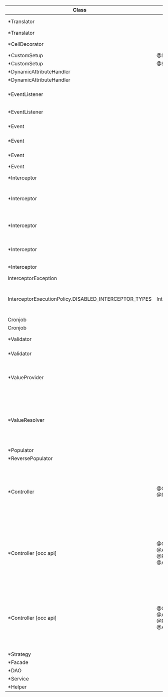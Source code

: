| Class                                                 | Class Annotations                                                                                         | Extends                                             | Implements                                                  | Method Annotations                                                                                                                                                                                                                                                                                                                                             | Override methods                                                                                                                                                                                                                                                                                                                                                                                                                        | Purpose                                                                                                                                                  |
| ----------------------------------------------------- | --------------------------------------------------------------------------------------------------------- | --------------------------------------------------- | ----------------------------------------------------------- | -------------------------------------------------------------------------------------------------------------------------------------------------------------------------------------------------------------------------------------------------------------------------------------------------------------------------------------------------------------- | --------------------------------------------------------------------------------------------------------------------------------------------------------------------------------------------------------------------------------------------------------------------------------------------------------------------------------------------------------------------------------------------------------------------------------------- | -------------------------------------------------------------------------------------------------------------------------------------------------------- |
| \*Translator                                          |                                                                                                           | AbstractValueTranslator                             |                                                             | @Override                                                                                                                                                                                                                                                                                                                                                      | importValue(final String valueExpr, final Item toItem)                                                                                                                                                                                                                                                                                                                                                                                  | Import through tmpex based on values                                                                                                                     |
| \*Translator                                          |                                                                                                           | AbstractValueTranslator                             |                                                             | @Override                                                                                                                                                                                                                                                                                                                                                      | exportValue(final Object value)                                                                                                                                                                                                                                                                                                                                                                                                         | Export values                                                                                                                                            |
| \*CellDecorator                                       |                                                                                                           |                                                     | CSVCellDecorator                                            | @Override                                                                                                                                                                                                                                                                                                                                                      | decorate(final int position, final Map<Integer, String> srcLine)                                                                                                                                                                                                                                                                                                                                                                        | Update cell value before sending it to translator                                                                                                        |
| \*CustomSetup                                         | @SystemSetup(extension = "\*")                                                                            |                                                     |                                                             | @SystemSetup(type = SystemSetup.Type.ESSENTIAL)                                                                                                                                                                                                                                                                                                                | putInMyEssentialData()                                                                                                                                                                                                                                                                                                                                                                                                                  | Import essential data impex files                                                                                                                        |
| \*CustomSetup                                         | @SystemSetup (extension = "\*")                                                                           |                                                     |                                                             | @SystemSetup(type = SystemSetup.Type.PROJECT)                                                                                                                                                                                                                                                                                                                  | addMyProjectData()                                                                                                                                                                                                                                                                                                                                                                                                                      | Import project data impex files                                                                                                                          |
| \*DynamicAttributeHandler                             |                                                                                                           |                                                     | DynamicAttributeHandler< A, B>                              |                                                                                                                                                                                                                                                                                                                                                                | get(final B item)                                                                                                                                                                                                                                                                                                                                                                                                                       | get dynamic value                                                                                                                                        |
| \*DynamicAttributeHandler                             |                                                                                                           |                                                     | DynamicAttributeHandler< A, B>                              |                                                                                                                                                                                                                                                                                                                                                                | set(final B item, final A value)                                                                                                                                                                                                                                                                                                                                                                                                        | set dynamic value                                                                                                                                        |
| \*EventListener                                       |                                                                                                           | AbstractEventListener<AfterItemCreationEvent>       |                                                             | @Override                                                                                                                                                                                                                                                                                                                                                      | onEvent(final AfterItemCreationEvent event)                                                                                                                                                                                                                                                                                                                                                                                             | notified of events and perform business logic depending on the kind of event.                                                                            |
| \*EventListener                                       |                                                                                                           | AbstractEventListener<AfterItemCreationEvent>       |                                                             | @Override                                                                                                                                                                                                                                                                                                                                                      | canPublish(final PublishEventContext publishEventContext)                                                                                                                                                                                                                                                                                                                                                                               | public clusture aware events                                                                                                                             |
| \*Event                                               |                                                                                                           | AbstractEvent                                       | ClusterAwareEvent/ TransactionAwareEvent                    |                                                                                                                                                                                                                                                                                                                                                                | constructor event()                                                                                                                                                                                                                                                                                                                                                                                                                     | Call eventService.publishEvent(event);                                                                                                                   |
| \*Event                                               |                                                                                                           | AbstractEvent                                       | ClusterAwareEvent                                           | @Override                                                                                                                                                                                                                                                                                                                                                      | canPublish(final PublishEventContext publishEventContext)                                                                                                                                                                                                                                                                                                                                                                               | publish clusture aware events                                                                                                                            |
| \*Event                                               |                                                                                                           | AbstractEvent                                       | ClusterAwareEvent                                           | @Override                                                                                                                                                                                                                                                                                                                                                      | publish(final int sourceNodeId, final int targetNodeId)                                                                                                                                                                                                                                                                                                                                                                                 | publish clusture aware events                                                                                                                            |
| \*Event                                               |                                                                                                           | AbstractEvent                                       | TransactionAwareEvent                                       |                                                                                                                                                                                                                                                                                                                                                                | getId()                                                                                                                                                                                                                                                                                                                                                                                                                                 | publish transaction aware events                                                                                                                         |
| \*Interceptor                                         |                                                                                                           |                                                     | LoadInterceptor                                             | @Override                                                                                                                                                                                                                                                                                                                                                      | onLoad(Object model, InterceptorContext ctx)                                                                                                                                                                                                                                                                                                                                                                                            | whenever a model is loaded from the database                                                                                                             |
| \*Interceptor                                         |                                                                                                           |                                                     | InitDefaultsInterceptor                                     | @Override                                                                                                                                                                                                                                                                                                                                                      | onInitDefaults(Object model, InterceptorContext ctx)                                                                                                                                                                                                                                                                                                                                                                                    | when a model is filled with its default values. modelService.create or modelService.initDefaults                                                         |
| \*Interceptor                                         |                                                                                                           |                                                     | PrepareInterceptor                                          | @Override                                                                                                                                                                                                                                                                                                                                                      | onPrepare(Object model, InterceptorContext ctx)                                                                                                                                                                                                                                                                                                                                                                                         | before a model is saved to the database before it is validated by Validate interceptors, before the impex translators.                                   |
| \*Interceptor                                         |                                                                                                           |                                                     | ValidateInterceptor                                         | @Override                                                                                                                                                                                                                                                                                                                                                      | onValidate(Object model, InterceptorContext ctx)                                                                                                                                                                                                                                                                                                                                                                                        | before a model is saved to the database after is been prepared by the Prepare interceptors                                                               |
| \*Interceptor                                         |                                                                                                           |                                                     | RemoveInterceptor                                           | @Override                                                                                                                                                                                                                                                                                                                                                      | onRemove(Object model, InterceptorContext ctx)                                                                                                                                                                                                                                                                                                                                                                                          | before a model is removed from the database                                                                                                              |
| InterceptorException                                  |                                                                                                           |                                                     |                                                             |                                                                                                                                                                                                                                                                                                                                                                | <bean id="myValidateInterceptor" class="mypackage.MyValidateInterceptor" autowire="byName"/>                                                                                                                                                                                                                                                                                                                                            |                                                                                                                                                          |
| InterceptorExecutionPolicy.DISABLED_INTERCEPTOR_TYPES | InterceptorExecutionPolicy.InterceptorType.VALIDATE                                                       | disable.interceptor.types=validate                  | disable.interceptor.beans='validateCurrencyDataInterceptor' | disable.UniqueAttributesValidator.for.types='Currency'                                                                                                                                                                                                                                                                                                         | <bean id="MyValidateInterceptorMapping" class="de.hybris.platform.servicelayer.interceptor.impl.InterceptorMapping"><br> <property name="interceptor" ref="myValidateInterceptor"/> <property name="typeCode" value="MyType"/><br> <property name="replacedInterceptors" ref="uniqueCatalogItemValidator"/><br> <!-- The order property is only effective with 4.1.1 and later --><br> <property name="order" value="5000"/><br></bean> |                                                                                                                                                          |
| Cronjob                                               |                                                                                                           | AbstractJobPerformable<CronJobModel>                |                                                             | @Override                                                                                                                                                                                                                                                                                                                                                      | perform(final CronJobModel cronJob)                                                                                                                                                                                                                                                                                                                                                                                                     | perform cronjob                                                                                                                                          |
| Cronjob                                               |                                                                                                           | AbstractJobPerformable<CronJobModel>                |                                                             | @Override                                                                                                                                                                                                                                                                                                                                                      | isAbortable()                                                                                                                                                                                                                                                                                                                                                                                                                           | make cronjob abortable                                                                                                                                   |
| \*Validator                                           |                                                                                                           |                                                     | ConstraintValidator<NotLoremIpsum, String>                  | @Override                                                                                                                                                                                                                                                                                                                                                      | initialize(final NotLoremIpsum constraintAnnotation)                                                                                                                                                                                                                                                                                                                                                                                    | initialize validator                                                                                                                                     |
| \*Validator                                           |                                                                                                           |                                                     | ConstraintValidator<NotLoremIpsum, String>                  | @Override                                                                                                                                                                                                                                                                                                                                                      | isValid(final String value, final ConstraintValidatorContext context)                                                                                                                                                                                                                                                                                                                                                                   | Validation check logic                                                                                                                                   |
| \*ValueProvider                                       |                                                                                                           | AbstractPropertyFieldValueProvider                  | FieldValueProvider, Serializable                            | @Override                                                                                                                                                                                                                                                                                                                                                      | getFieldValues(final IndexConfig indexConfig, final IndexedProperty indexedProperty, final Object obj) fieldValues.add(new FieldValue(fieldName,value);                                                                                                                                                                                                                                                                                 | Custom value solr indexing for a property. Deprecated                                                                                                    |
| \*ValueResolver                                       |                                                                                                           | AbstractValueResolver<ProductModel, Object, Object> |                                                             | @Override                                                                                                                                                                                                                                                                                                                                                      | addFieldValues(InputDocument inputDocument, IndexerBatchContext indexerBatchContext, IndexedProperty indexedProperty, ProductModel productModel, ValueResolverContext<Object, Object> valueResolverContext) document.addField(name,value);                                                                                                                                                                                              | Custom value solr indexing when same is needed for multiple properties. Properties are grouped based on resolver, and indexed resolver wise for product. |
| \*Populator                                           |                                                                                                           |                                                     |                                                             |                                                                                                                                                                                                                                                                                                                                                                |                                                                                                                                                                                                                                                                                                                                                                                                                                         |                                                                                                                                                          |
| \*ReversePopulator                                    |                                                                                                           |                                                     |                                                             |                                                                                                                                                                                                                                                                                                                                                                |                                                                                                                                                                                                                                                                                                                                                                                                                                         |                                                                                                                                                          |
| \*Controller                                          | @Controller<br>@RequestMapping(value=””)                                                                  |                                                     |                                                             | @RequestMapping(value=””,method=RequestMethod.GET)                                                                                                                                                                                                                                                                                                             | Public String methodname(@PathVariable(”a”) String a,<br>@RequestParam(value=”q”, required=”false”, defaultvalue=”abc”) String b, Model model, HTTPServletRequest request, HTTPServletResponse response) throws \*Exceptions                                                                                                                                                                                                            |                                                                                                                                                          |
| \*Controller [occ api]                                | @Controller<br>@Api(tags= “custom API”)<br>@RequestMapping(value=”/{baseSiteId}”)<br>@Api(tags="Student") |                                                     |                                                             | @Secured("ROLE_TRUSTED_CLIENT")<br>@RequestMapping(value="/{studentId}", method= RequestMethod.GET)<br>@ResponseBody<br>@ApiOperation(nickname="getStudentDetails", value="Get a Specific Student Details",notes="Return a specific Student based on studentId",<br>authorizations={@Authorization(value="oauth2_client_credentials")})<br>@ApiBaseSiteIdParam | Public ResponseWsDTO methodName(@ApiParam(value=”abc”, required=true) @PathVariable String baseSiteId,<br> @ApiParam(value=”abc”, required=true) @PathVariable String StudentId,<br>@ApiParam @RequestParam(default = DEFAULT) String fields)                                                                                                                                                                                           |                                                                                                                                                          |
| \*Controller [occ api]                                | @Controller<br>@Api(tags= “custom API”)<br>@RequestMapping(value=”/{baseSiteId}”)<br>@Api(tags="Student") |                                                     |                                                             | @RequestMapping(value="/docs", method= RequestMethod.POST, consumes={MediaType.APPLICATION_JSON_VALUE})                                                                                                                                                                                                                                                        | Public ResponseWsDTO methodName(@ApiParam(value=”abc”, required=true) @PathVariable String baseSiteId, @ApiParam(value=”abc”, required=true) ,<br>@ApiParam(value=”abc”, required=true) @RequestBody RequestWsDTO requestWsDTO,<br>@ApiParam @RequestParam(default = DEFAULT) String fields)                                                                                                                                            |                                                                                                                                                          |
| \*Strategy                                            |                                                                                                           |                                                     |                                                             |                                                                                                                                                                                                                                                                                                                                                                |                                                                                                                                                                                                                                                                                                                                                                                                                                         |                                                                                                                                                          |
| \*Facade                                              |                                                                                                           |                                                     |                                                             |                                                                                                                                                                                                                                                                                                                                                                |                                                                                                                                                                                                                                                                                                                                                                                                                                         |                                                                                                                                                          |
| \*DAO                                                 |                                                                                                           |                                                     |                                                             |                                                                                                                                                                                                                                                                                                                                                                |                                                                                                                                                                                                                                                                                                                                                                                                                                         |                                                                                                                                                          |
| \*Service                                             |                                                                                                           |                                                     |                                                             |                                                                                                                                                                                                                                                                                                                                                                |                                                                                                                                                                                                                                                                                                                                                                                                                                         |                                                                                                                                                          |
| \*Helper                                              |                                                                                                           |                                                     |                                                             |                                                                                                                                                                                                                                                                                                                                                                |                                                                                                                                                                                                                                                                                                                                                                                                                                         |                                                                                                                                                          |
